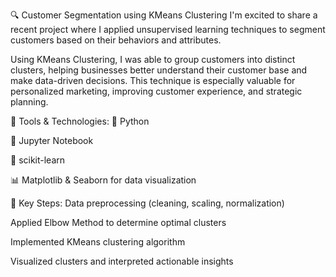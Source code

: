 🔍 Customer Segmentation using KMeans Clustering
I'm excited to share a recent project where I applied unsupervised learning techniques to segment customers based on their behaviors and attributes.

Using KMeans Clustering, I was able to group customers into distinct clusters, helping businesses better understand their customer base and make data-driven decisions. This technique is especially valuable for personalized marketing, improving customer experience, and strategic planning.

🔧 Tools & Technologies:
🐍 Python

📓 Jupyter Notebook

🧠 scikit-learn

📊 Matplotlib & Seaborn for data visualization

🧩 Key Steps:
Data preprocessing (cleaning, scaling, normalization)

Applied Elbow Method to determine optimal clusters

Implemented KMeans clustering algorithm

Visualized clusters and interpreted actionable insights
